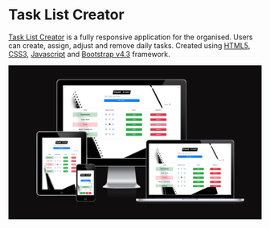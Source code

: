# Task List Creator

<a href="https://mattdunks94.github.io/task-list-creator/">Task List Creator</a> is a fully responsive application for the organised. Users can create, assign, adjust and remove daily tasks. Created using <a href="https://en.wikipedia.org/wiki/HTML5#:~:text=HTML5%20(Hypertext%20Markup%20Language%205,as%20the%20HTML%20Living%20Standard.">HTML5</a>, <a href="https://en.wikipedia.org/wiki/CSS">CSS3</a>, <a href="https://en.wikipedia.org/wiki/JavaScript">Javascript</a> and <a href="https://getbootstrap.com/docs/4.3/getting-started/introduction/">Bootstrap v4.3</a> framework.

<img src="/documentation/README-images/TASK-CREATOR-AMIRESPONSIVE.png">
